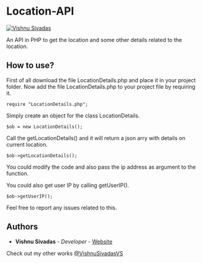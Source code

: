 # Location-API
[![Vishnu Sivadas](https://www.vishnusivadas.com/github/codequality.svg?style=flat)](https://github.com/VishnuSivadasVS)

An API in PHP to get the location and some other details related to the location.

## How to use?
First of all download the file LocationDetails.php and place it in your project folder. Now add the file LocationDetails.php to your project file by requiring it.
```
require "LocationDetails.php";
```
Simply create an object for the class LocationDetails.
```
$ob = new LocationDetails();
```
Call the getLocationDetails() and it will return a json arry with details on current location. 
```
$ob->getLocationDetails();
```
You could modify the code and also pass the ip address as argument to the function.

You could also get user IP by calling getUserIP().
```
$ob->getUserIP();
```
Feel free to report any issues related to this.

## Authors

* **Vishnu Sivadas** - *Developer* - [Website](https://www.vishnusivadas.com/)

Check out my other works [@VishnuSivadasVS](https://github.com/VishnuSivadasVS)
